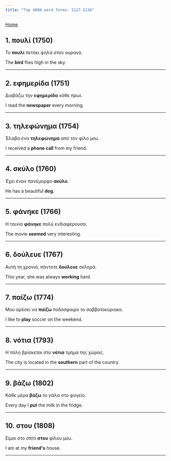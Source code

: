 ```yaml
---
title: "Top 4000 word forms: 2127-2136"
...
```


[Home](./) 

## 1. πουλί (1750)

Το **πουλί** πετάει ψηλά στον ουρανό.  

The **bird** flies high in the sky.

---

## 2. εφημερίδα (1751)

Διαβάζω την **εφημερίδα** κάθε πρωί.  

I read the **newspaper** every morning.

---

## 3. τηλεφώνημα (1754)

Έλαβα ένα **τηλεφώνημα** από τον φίλο μου.  

I received a **phone call** from my friend.

---

## 4. σκύλο (1760)

Έχει έναν πανέμορφο **σκύλο**.

He has a beautiful **dog**.

---

## 5. φάνηκε (1766)

Η ταινία **φάνηκε** πολύ ενδιαφέρουσα.

The movie **seemed** very interesting.

---

## 6. δούλευε (1767)

Αυτή τη χρονιά, πάντοτε **δούλευε** σκληρά.  

This year, she was always **working** hard.

---

## 7. παίζω (1774)

Μου αρέσει να **παίζω** ποδόσφαιρο το σαββατοκύριακο.  

I like to **play** soccer on the weekend.

---

## 8. νότια (1793)

Η πόλη βρίσκεται στο **νότια** τμήμα της χώρας.  

The city is located in the **southern** part of the country.

---

## 9. βάζω (1802)

Κάθε μέρα **βάζω** το γάλα στο ψυγείο.  

Every day I **put** the milk in the fridge.

---

## 10. στου (1808)

Είμαι στο σπίτι **στου** φίλου μου.

I am at my **friend's** house.

---

